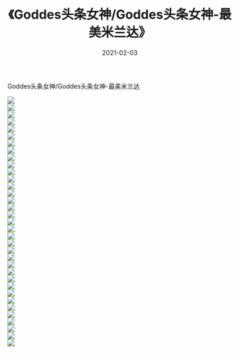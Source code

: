 ﻿---
layout: post
title:  《Goddes头条女神/Goddes头条女神-最美米兰达》
date:   2021-02-03
img: http://pic.660000.xyz/1:/网络美图/2021/Goddes头条女神/Goddes头条女神-最美米兰达/000.jpg
categories: [美女, 清纯, 唯美]
---

Goddes头条女神/Goddes头条女神-最美米兰达

 ![](http://pic.660000.xyz/1:/网络美图/2021/Goddes头条女神/Goddes头条女神-最美米兰达/001.jpg) <br>![](http://pic.660000.xyz/1:/网络美图/2021/Goddes头条女神/Goddes头条女神-最美米兰达/002.jpg) <br>![](http://pic.660000.xyz/1:/网络美图/2021/Goddes头条女神/Goddes头条女神-最美米兰达/003.jpg) <br>![](http://pic.660000.xyz/1:/网络美图/2021/Goddes头条女神/Goddes头条女神-最美米兰达/004.jpg) <br>![](http://pic.660000.xyz/1:/网络美图/2021/Goddes头条女神/Goddes头条女神-最美米兰达/005.jpg) <br>![](http://pic.660000.xyz/1:/网络美图/2021/Goddes头条女神/Goddes头条女神-最美米兰达/006.jpg) <br>![](http://pic.660000.xyz/1:/网络美图/2021/Goddes头条女神/Goddes头条女神-最美米兰达/007.jpg) <br>![](http://pic.660000.xyz/1:/网络美图/2021/Goddes头条女神/Goddes头条女神-最美米兰达/008.jpg) <br>![](http://pic.660000.xyz/1:/网络美图/2021/Goddes头条女神/Goddes头条女神-最美米兰达/009.jpg) <br>![](http://pic.660000.xyz/1:/网络美图/2021/Goddes头条女神/Goddes头条女神-最美米兰达/010.jpg) <br>![](http://pic.660000.xyz/1:/网络美图/2021/Goddes头条女神/Goddes头条女神-最美米兰达/011.jpg) <br>![](http://pic.660000.xyz/1:/网络美图/2021/Goddes头条女神/Goddes头条女神-最美米兰达/012.jpg) <br>![](http://pic.660000.xyz/1:/网络美图/2021/Goddes头条女神/Goddes头条女神-最美米兰达/013.jpg) <br>![](http://pic.660000.xyz/1:/网络美图/2021/Goddes头条女神/Goddes头条女神-最美米兰达/014.jpg) <br>![](http://pic.660000.xyz/1:/网络美图/2021/Goddes头条女神/Goddes头条女神-最美米兰达/015.jpg) <br>![](http://pic.660000.xyz/1:/网络美图/2021/Goddes头条女神/Goddes头条女神-最美米兰达/016.jpg) <br>![](http://pic.660000.xyz/1:/网络美图/2021/Goddes头条女神/Goddes头条女神-最美米兰达/017.jpg) <br>![](http://pic.660000.xyz/1:/网络美图/2021/Goddes头条女神/Goddes头条女神-最美米兰达/018.jpg) <br>![](http://pic.660000.xyz/1:/网络美图/2021/Goddes头条女神/Goddes头条女神-最美米兰达/019.jpg) <br>![](http://pic.660000.xyz/1:/网络美图/2021/Goddes头条女神/Goddes头条女神-最美米兰达/020.jpg) <br>![](http://pic.660000.xyz/1:/网络美图/2021/Goddes头条女神/Goddes头条女神-最美米兰达/021.jpg) <br>![](http://pic.660000.xyz/1:/网络美图/2021/Goddes头条女神/Goddes头条女神-最美米兰达/022.jpg) <br>![](http://pic.660000.xyz/1:/网络美图/2021/Goddes头条女神/Goddes头条女神-最美米兰达/023.jpg) <br>![](http://pic.660000.xyz/1:/网络美图/2021/Goddes头条女神/Goddes头条女神-最美米兰达/024.jpg) <br>![](http://pic.660000.xyz/1:/网络美图/2021/Goddes头条女神/Goddes头条女神-最美米兰达/025.jpg) <br>![](http://pic.660000.xyz/1:/网络美图/2021/Goddes头条女神/Goddes头条女神-最美米兰达/026.jpg) <br>![](http://pic.660000.xyz/1:/网络美图/2021/Goddes头条女神/Goddes头条女神-最美米兰达/027.jpg) <br>![](http://pic.660000.xyz/1:/网络美图/2021/Goddes头条女神/Goddes头条女神-最美米兰达/028.jpg) <br>![](http://pic.660000.xyz/1:/网络美图/2021/Goddes头条女神/Goddes头条女神-最美米兰达/029.jpg) <br>![](http://pic.660000.xyz/1:/网络美图/2021/Goddes头条女神/Goddes头条女神-最美米兰达/030.jpg) <br>![](http://pic.660000.xyz/1:/网络美图/2021/Goddes头条女神/Goddes头条女神-最美米兰达/031.jpg) <br>![](http://pic.660000.xyz/1:/网络美图/2021/Goddes头条女神/Goddes头条女神-最美米兰达/032.jpg) <br>![](http://pic.660000.xyz/1:/网络美图/2021/Goddes头条女神/Goddes头条女神-最美米兰达/033.jpg) <br>![](http://pic.660000.xyz/1:/网络美图/2021/Goddes头条女神/Goddes头条女神-最美米兰达/034.jpg) <br>![](http://pic.660000.xyz/1:/网络美图/2021/Goddes头条女神/Goddes头条女神-最美米兰达/035.jpg) <br>